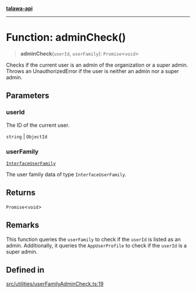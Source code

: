 [**talawa-api**](../../../README.md)

***

# Function: adminCheck()

> **adminCheck**(`userId`, `userFamily`): `Promise`\<`void`\>

Checks if the current user is an admin of the organization or a super admin.
Throws an UnauthorizedError if the user is neither an admin nor a super admin.

## Parameters

### userId

The ID of the current user.

`string` | `ObjectId`

### userFamily

[`InterfaceUserFamily`](../../../models/userFamily/interfaces/InterfaceUserFamily.md)

The user family data of type `InterfaceUserFamily`.

## Returns

`Promise`\<`void`\>

## Remarks

This function queries the `userFamily` to check if the `userId` is listed as an admin.
Additionally, it queries the `AppUserProfile` to check if the `userId` is a super admin.

## Defined in

[src/utilities/userFamilyAdminCheck.ts:19](https://github.com/Suyash878/talawa-api/blob/e4413cec641a837926071678fed3c7f67234e31e/src/utilities/userFamilyAdminCheck.ts#L19)
